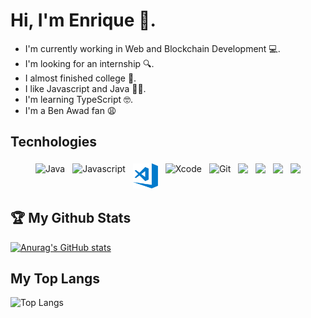 # Hi, I'm Enrique 🤠.

- I'm currently working in Web and Blockchain Development 💻.
- I'm looking for an internship 🔍.
- I almost finished college 📕.
- I like Javascript and Java 👍🏻.
- I'm learning TypeScript 🤓.
- I'm a Ben Awad fan 😩

## Tecnhologies
<p align="center">
<img src="http://www.manualweb.net/img/logos/java.png" alt="Java" height="40" style="vertical-align:top; margin:4px">
<img src="https://upload.wikimedia.org/wikipedia/commons/thumb/9/99/Unofficial_JavaScript_logo_2.svg/1200px-Unofficial_JavaScript_logo_2.svg.png" alt="Javascript" height="40" style="vertical-align:top; margin:4px">
<img src="https://raw.githubusercontent.com/github/explore/80688e429a7d4ef2fca1e82350fe8e3517d3494d/topics/visual-studio-code/visual-studio-code.png" alt="VS Code" height="40" style="vertical-align:top; margin:4px">
<img src="https://2.bp.blogspot.com/-tzm1twY_ENM/XlCRuI0ZkRI/AAAAAAAAOso/BmNOUANXWxwc5vwslNw3WpjrDlgs9PuwQCLcBGAsYHQ/s1600/pasted%2Bimage%2B0.png" alt="Xcode" height="40" style="vertical-align:top; margin:4px">
<img src="https://jartigag.xyz/assets/images/posts/git.png" alt="Git" height="40" style="vertical-align:top; margin:4px">
<img src="https://github.githubassets.com/images/modules/logos_page/GitHub-Mark.png" height="40" style="vertical-align:top; margin:4px">
<img src="https://w7.pngwing.com/pngs/704/597/png-transparent-computer-icons-command-line-interface-linux-system-console-command-line-icon-miscellaneous-text-rectangle-thumbnail.png" height="40" style="vertical-align:top; margin:4px">
<img src="https://cdn.pixabay.com/photo/2018/05/08/21/29/windows-3384024_960_720.png" height="40" style="vertical-align:top; margin:4px">
<img src="https://encrypted-tbn0.gstatic.com/images?q=tbn:ANd9GcQ6wxqfCtjc5eOKPN8hfbQmdVuA7mB8phMAmA&usqp=CAU" height="40" style="vertical-align:top; margin:4px">


## :trophy: My Github Stats

[![Anurag's GitHub stats](https://github-readme-stats.vercel.app/api?username=soutkike&theme=gotham&show_icons=true)](https://github.com/anuraghazra/github-readme-stats)
  
## My Top Langs
  
![Top Langs](https://github-readme-stats.vercel.app/api/top-langs/?username=soutkike&theme=tokyonight&layout=compact)

</p>


